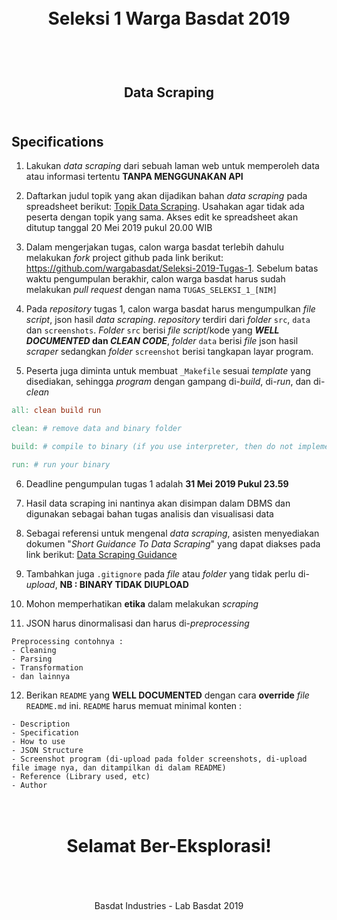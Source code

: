 <h1 align="center">
  <br>
  Seleksi 1 Warga Basdat 2019
  <br>
  <br>
</h1>

<h2 align="center">
  <br>
  Data Scraping
  <br>
  <br>
</h2>


## Specifications

1. Lakukan _data scraping_ dari sebuah laman web untuk memperoleh data atau informasi tertentu __TANPA MENGGUNAKAN API__

2. Daftarkan judul topik yang akan dijadikan bahan _data scraping_ pada spreadsheet berikut: [Topik Data Scraping](https://docs.google.com/spreadsheets/d/1BokKV8Qky7Hmry0dSRsmlT3LKs6jFWEy-BPt32Oc9-o/edit?usp=sharing). Usahakan agar tidak ada peserta dengan topik yang sama. Akses edit ke spreadsheet akan ditutup tanggal 20 Mei 2019 pukul 20.00 WIB

3. Dalam mengerjakan tugas, calon warga basdat terlebih dahulu melakukan _fork_ project github pada link berikut: https://github.com/wargabasdat/Seleksi-2019-Tugas-1. Sebelum batas waktu pengumpulan berakhir, calon warga basdat harus sudah melakukan _pull request_ dengan nama ```TUGAS_SELEKSI_1_[NIM]```

4. Pada _repository_ tugas 1, calon warga basdat harus mengumpulkan _file script_, json hasil _data scraping_. _repository_ terdiri dari _folder_ `src`, `data` dan `screenshots`. _Folder_ `src` berisi _file script_/kode yang __*WELL DOCUMENTED* dan *CLEAN CODE*__, _folder_ `data` berisi _file_ json hasil _scraper_ sedangkan  _folder_ `screenshot` berisi tangkapan layar program.

5. Peserta juga diminta untuk membuat `_Makefile` sesuai _template_ yang disediakan, sehingga _program_ dengan gampang di-_build_, di-_run_, dan di-_clean_

```Makefile
all: clean build run

clean: # remove data and binary folder

build: # compile to binary (if you use interpreter, then do not implement it)

run: # run your binary

```

6. Deadline pengumpulan tugas 1 adalah __31 Mei 2019 Pukul 23.59__

7. Hasil data scraping ini nantinya akan disimpan dalam DBMS  dan digunakan sebagai bahan tugas analisis dan visualisasi data

8. Sebagai referensi untuk mengenal _data scraping_, asisten menyediakan dokumen "_Short Guidance To Data Scraping_" yang dapat diakses pada link berikut: [Data Scraping Guidance](http://bit.ly/DataScrapingGuidance)

9. Tambahkan juga `.gitignore` pada _file_ atau _folder_ yang tidak perlu di-_upload_, __NB : BINARY TIDAK DIUPLOAD__

10. Mohon memperhatikan __etika__ dalam melakukan _scraping_

11. JSON harus dinormalisasi dan harus di-_preprocessing_
```
Preprocessing contohnya :
- Cleaning
- Parsing
- Transformation
- dan lainnya
```

12. Berikan `README` yang __WELL DOCUMENTED__ dengan cara __override__ _file_ `README.md` ini. `README` harus memuat minimal konten :
```
- Description
- Specification
- How to use
- JSON Structure
- Screenshot program (di-upload pada folder screenshots, di-upload file image nya, dan ditampilkan di dalam README)
- Reference (Library used, etc)
- Author
```

<h1 align="center">
  <br>
  Selamat Ber-Eksplorasi!
  <br>
  <br>
</h1>

<p align="center">
  <br>
  Basdat Industries - Lab Basdat 2019
  <br>
  <br>
</p>
